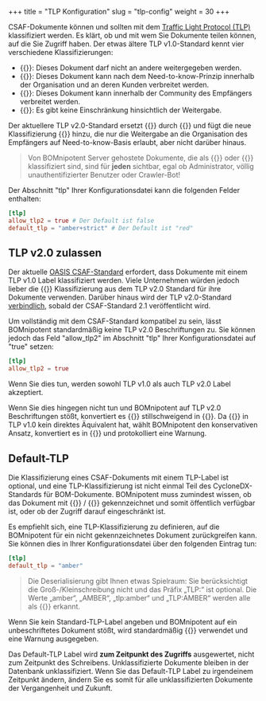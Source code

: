 +++
title = "TLP Konfiguration"
slug = "tlp-config"
weight = 30
+++

CSAF-Dokumente können und sollten mit dem [Traffic Light Protocol (TLP)](https://www.first.org/tlp/) klassifiziert werden. Es klärt, ob und mit wem Sie Dokumente teilen können, auf die Sie Zugriff haben. Der etwas ältere TLP v1.0-Standard kennt vier verschiedene Klassifizierungen:
- {{<tlp-red>}}: Dieses Dokument darf nicht an andere weitergegeben werden.
- {{<tlp-amber>}}: Dieses Dokument kann nach dem Need-to-know-Prinzip innerhalb der Organisation und an deren Kunden verbreitet werden.
- {{<tlp-green>}}: Dieses Dokument kann innerhalb der Community des Empfängers verbreitet werden.
- {{<tlp-white>}}: Es gibt keine Einschränkung hinsichtlich der Weitergabe.

Der aktuellere TLP v2.0-Standard ersetzt {{<tlp-white>}} durch {{<tlp-clear>}} und fügt die neue Klassifizierung {{<tlp-amber-strict>}} hinzu, die nur die Weitergabe an die Organisation des Empfängers auf Need-to-know-Basis erlaubt, aber nicht darüber hinaus.

> Von BOMnipotent Server gehostete Dokumente, die als {{<tlp-white>}} oder {{<tlp-clear>}} klassifiziert sind, sind für **jeden** sichtbar, egal ob Administrator, völlig unauthentifizierter Benutzer oder Crawler-Bot!

Der Abschnitt "tlp" Ihrer Konfigurationsdatei kann die folgenden Felder enthalten:
```toml
[tlp]
allow_tlp2 = true # Der Default ist false
default_tlp = "amber+strict" # Der Default ist "red"
```

## TLP v2.0 zulassen

Der aktuelle [OASIS CSAF-Standard](https://docs.oasis-open.org/csaf/csaf/v2.0/os/csaf-v2.0-os.html#32152-document-property---distribution---tlp) erfordert, dass Dokumente mit einem TLP v1.0 Label klassifiziert werden. Viele Unternehmen würden jedoch lieber die {{<tlp-amber-strict>}} Klassifizierung aus dem TLP v2.0 Standard für ihre Dokumente verwenden. Darüber hinaus wird der TLP v2.0-Standard [verbindlich](https://github.com/oasis-tcs/csaf/pull/720), sobald der CSAF-Standard 2.1 veröffentlicht wird.

Um vollständig mit dem CSAF-Standard kompatibel zu sein, lässt BOMnipotent standardmäßig keine TLP v2.0 Beschriftungen zu. Sie können jedoch das Feld "allow_tlp2" im Abschnitt "tlp" Ihrer Konfigurationsdatei auf "true" setzen:
```toml
[tlp]
allow_tlp2 = true
```

Wenn Sie dies tun, werden sowohl TLP v1.0 als auch TLP v2.0 Label akzeptiert.

Wenn Sie dies hingegen nicht tun und BOMnipotent auf TLP v2.0 Beschriftungen stößt, konvertiert es {{<tlp-clear>}} stillschweigend in {{<tlp-white>}}. Da {{<tlp-amber-strict>}} in TLP v1.0 kein direktes Äquivalent hat, wählt BOMnipotent den konservativen Ansatz, konvertiert es in {{<tlp-red>}} und protokolliert eine Warnung.

## Default-TLP

Die Klassifizierung eines CSAF-Dokuments mit einem TLP-Label ist optional, und eine TLP-Klassifizierung ist nicht einmal Teil des CycloneDX-Standards für BOM-Dokumente. BOMnipotent muss zumindest wissen, ob das Dokument mit {{<tlp-clear>}} / {{<tlp-white>}} gekennzeichnet und somit öffentlich verfügbar ist, oder ob der Zugriff darauf eingeschränkt ist.

Es empfiehlt sich, eine TLP-Klassifizierung zu definieren, auf die BOMnipotent für ein nicht gekennzeichnetes Dokument zurückgreifen kann. Sie können dies in Ihrer Konfigurationsdatei über den folgenden Eintrag tun:
```toml
[tlp]
default_tlp = "amber"
```

> Die Deserialisierung gibt Ihnen etwas Spielraum: Sie berücksichtigt die Groß-/Kleinschreibung nicht und das Präfix „TLP:“ ist optional. Die Werte „amber“, „AMBER“, „tlp:amber“ und „TLP:AMBER“ werden alle als {{<tlp-amber>}} erkannt.

Wenn Sie kein Standard-TLP-Label angeben und BOMnipotent auf ein unbeschriftetes Dokument stößt, wird standardmäßig {{<tlp-red>}} verwendet und eine Warnung ausgegeben.

Das Default-TLP Label wird **zum Zeitpunkt des Zugriffs** ausgewertet, nicht zum Zeitpunkt des Schreibens. Unklassifizierte Dokumente bleiben in der Datenbank unklassifiziert. Wenn Sie das Default-TLP Label zu irgendeinem Zeitpunkt ändern, ändern Sie es somit für alle unklassifizierten Dokumente der Vergangenheit und Zukunft.

